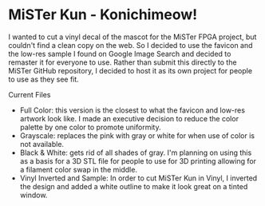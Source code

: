 # MiSTer Kun - Konichimeow!

I wanted to cut a vinyl decal of the mascot for the MiSTer FPGA project, but couldn't find a clean copy on the web.  So I decided to use the favicon and the low-res sample I found on Google Image Search and decided to remaster it for everyone to use.  Rather than submit this directly to the MiSTer GitHub repository, I decided to host it as its own project for people to use as they see fit.

Current Files
- Full Color: this version is the closest to what the favicon and low-res artwork look like.  I made an executive decision to reduce the color palette by one color to promote uniformity.
- Grayscale: replaces the pink with gray or white for when use of color is not available.
- Black & White: gets rid of all shades of gray.  I'm planning on using this as a basis for a 3D STL file for people to use for 3D printing allowing for a filament color swap in the middle.
- Vinyl Inverted and Sample: In order to cut MiSTer Kun in Vinyl, I inverted the design and added a white outline to make it look great on a tinted window.
